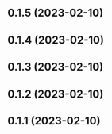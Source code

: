 ## 0.1.5 (2023-02-10)

## 0.1.4 (2023-02-10)

## 0.1.3 (2023-02-10)

## 0.1.2 (2023-02-10)

## 0.1.1 (2023-02-10)
